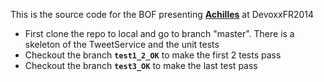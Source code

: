 This is the source code for the BOF presenting **[Achilles]** at DevoxxFR2014

* First clone the repo to local and go to branch "master". There is a skeleton of the TweetService and the unit tests
* Checkout the branch **`test1_2_OK`** to make the first 2 tests pass
* Checkout the branch **`test3_OK`** to make the last test pass

[Achilles]: https://github.com/doanduyhai/Achilles/wiki
